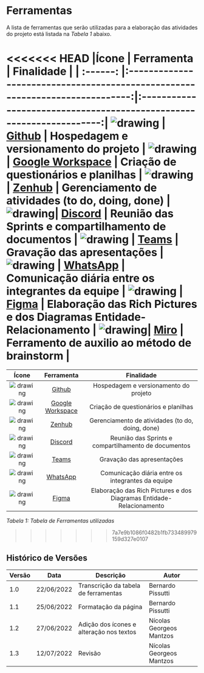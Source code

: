 # Ferramentas
A lista de ferramentas que serão utilizadas para a elaboração das atividades do projeto está listada na _Tabela 1_ abaixo.

<<<<<<< HEAD
|Ícone |                                  Ferramenta                                  |                              Finalidade                              |
| :------: |:----------------------------------------------------------------------------:|:--------------------------------------------------------------------:|
![drawing](../_media/github_icon.png) |                        [Github](https://github.com/)                         |                Hospedagem e versionamento do projeto                 |
![drawing](../_media/google_workspace_icon.png) |         [Google Workspace](https://workspace.google.com/intl/pt-BR/)         |                 Criação de questionários e planilhas                 |
![drawing](../_media/zenhub_icon.svg) |                      [Zenhub](https://www.zenhub.com/)                       |           Gerenciamento de atividades (to do, doing, done)           |
![drawing](../_media/discord_icon.jpg)|                       [Discord](https://discord.com/)                        |         Reunião das Sprints e compartilhamento de documentos         |
![drawing](../_media/teams_icon.png)  | [Teams](https://www.microsoft.com/pt-br/microsoft-teams/group-chat-software) |                      Gravação das apresentações                      |
![drawing](../_media/whatsapp_icon.png) |               [WhatsApp](https://www.whatsapp.com/?lang=pt_br)               |          Comunicação diária entre os integrantes da equipe           |
![drawing](../_media/figma_icon.png)    |                        [Figma](https://www.figma.com)                        | Elaboração das Rich Pictures e dos Diagramas Entidade-Relacionamento |
![drawing](../_media/miro_icon.png)|                        [Miro](https://miro.com/pt/)                          |            Ferramento de auxilio ao método de brainstorm             |
=======
|Ícone | Ferramenta | Finalidade |
| :------: | :----------: | :---------------------------------------------------: |
![drawing](../_media/github_icon.png) | [Github](https://github.com/)                                                                                  | Hospedagem e versionamento do projeto            |
![drawing](../_media/google_workspace_icon.png) | [Google Workspace](https://workspace.google.com/intl/pt-BR/)                                         | Criação de questionários e planilhas             |
![drawing](../_media/zenhub_icon.svg) | [Zenhub](https://www.zenhub.com/)                                                                              | Gerenciamento de atividades (to do, doing, done) |
![drawing](../_media/discord_icon.jpg)| [Discord](https://discord.com/)                                                                                | Reunião das Sprints e compartilhamento de documentos                              |
![drawing](../_media/teams_icon.png)  | [Teams](https://www.microsoft.com/pt-br/microsoft-teams/group-chat-software)                                   | Gravação das apresentações                       |
![drawing](../_media/whatsapp_icon.png) | [WhatsApp](https://www.whatsapp.com/?lang=pt_br)                                                             | Comunicação diária entre os integrantes da equipe       |
![drawing](../_media/figma_icon.png)    | [Figma](https://www.figma.com)                                                                               | Elaboração das Rich Pictures e dos Diagramas Entidade-Relacionamento                       |
*Tabela 1: Tabela de Ferramentas utilizadas*
>>>>>>> 7a7e9b1086f0482b1fb733489979159d327e0107

## Histórico de Versões
| Versão | Data       | Descrição                            | Autor             |
|--------|------------|--------------------------------------|-------------------|
| 1.0    | 22/06/2022 | Transcrição da tabela de ferramentas | Bernardo Pissutti |
| 1.1    | 25/06/2022 | Formatação da página                 | Bernardo Pissutti |
| 1.2    | 27/06/2022 | Adição dos ícones e alteração nos textos           | Nícolas Georgeos Mantzos |
| 1.3   | 12/07/2022 | Revisão           | Nícolas Georgeos Mantzos |
